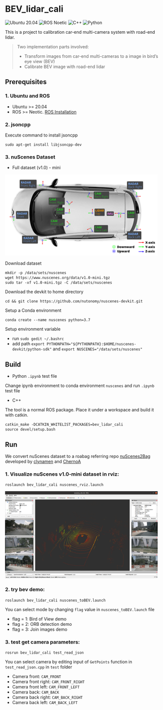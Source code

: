 # BEV_lidar_cali

![Ubuntu 20.04](https://img.shields.io/badge/OS-Ubuntu_20.04-informational?style=flat&logo=ubuntu&logoColor=white&color=2bbc8a)
![ROS Noetic](https://img.shields.io/badge/Tools-ROS_Noetic-informational?style=flat&logo=ROS&logoColor=white&color=2bbc8a)
![C++](https://img.shields.io/badge/Code-C++-informational?style=flat&logo=c%2B%2B&logoColor=white&color=2bbc8a)
![Python](https://img.shields.io/badge/Code-Python-informational?style=flat&logo=Python&logoColor=white&color=2bbc8a)

This is a project to calibration car-end multi-camera system with road-end lidar.

> Two implementation parts involved:
> - Transform images from car-end multi-cameras to a image in bird’s eye view (BEV)
> - Calibrate BEV image with road-end lidar

## Prerequisites

### 1. **Ubuntu** and **ROS**
* Ubuntu >= 20.04
* ROS    >= Neotic. [ROS Installation](http://wiki.ros.org/noetic/Installation)

### 2. **jsoncpp**
Execute command to install jsoncpp
```
sudo apt-get install libjsoncpp-dev
```

### 3. **nuScenes Dataset**
* Full dataset (v1.0) - mini

<img src="/images/sensor_setup.png" width="500" alt="Sensor_set"/>

Download dataset
```
mkdir -p /data/sets/nuscenes
wget https://www.nuscenes.org/data/v1.0-mini.tgz
sudo tar -xf v1.0-mini.tgz -C /data/sets/nuscenes
```
Download the devkit to home directory
```
cd && git clone https://github.com/nutonomy/nuscenes-devkit.git
```

Setup a Conda environment
```
conda create --name nuscenes python=3.7
```

Setup environment variable
- run `sudo gedit ~/.bashrc`
- add path `export PYTHONPATH="${PYTHONPATH}:$HOME/nuscenes-devkit/python-sdk"` and  `export NUSCENES="/data/sets/nuscenes"`

## Build
- Python `.ipynb` test file

Change ipynb environment to conda environment `nuscenes` and run `.ipynb` test file

- C++

The tool is a normal ROS package. Place it under a workspace and build it with catkin.
```
catkin_make -DCATKIN_WHITELIST_PACKAGES=bev_lidar_cali
source devel/setup.bash
```

## Run

We convert nuScenes dataset to a roabag referring repo [nuScenes2Bag](https://github.com/clynamen/nuscenes2bag) developed by [clynamen](https://github.com/clynamen/) and [
ChernoA](https://github.com/ChernoA)

### 1. Visualize nuScenes v1.0-mini dataset in rviz:
```
roslaunch bev_lidar_cali nuscenes_rviz.launch 
```
<img src="/images/nuscene_rivz.png" width="500" alt="nuscene_rviz"/>

### 2. try bev demo:
```
roslaunch bev_lidar_cali nuscenes_toBEV.launch
```
You can select mode by changing `flag` value in `nuscenes_toBEV.launch` file
  - flag = 1: Bird of View demo
  - flag = 2: ORB detection demo
  - flag = 3: Join images demo

### 3. test get camera parameters:
```
rosrun bev_lidar_cali test_read_json
```
You can select camera by editing input of `GetPoints` function in `test_read_json.cpp` in `test` folder
  - Camera front: `CAM_FRONT`
  - Camera front right: `CAM_FRONT_RIGHT`
  - Camera front left: `CAM_FRONT_LEFT`
  - Camera back: `CAM_BACK`
  - Camera back right: `CAM_BACK_RIGHT`
  - Camera back left: `CAM_BACK_LEFT`
